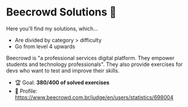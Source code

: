 # Beecrowd Solutions 🐝

Here you'll find my solutions, which...

* Are divided by category > difficulty
* Go from level 4 upwards

Beecrowd is "a professional services digital platform. They empower students and technology professionals". They also provide exercises for devs who want to test and improve their skills.

* 🏆 Goal: **380/400 of solved exercises** 
* 👤 Profile: https://www.beecrowd.com.br/judge/en/users/statistics/698004
